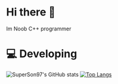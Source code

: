 # Hi there 👋
Im Noob C++ programmer 
# :computer: Developing
![SuperSon97's GitHub stats](https://github-readme-stats.vercel.app/api?username=SuperSon97&show_icons=true&theme=cobalt)
[![Top Langs](https://github-readme-stats.vercel.app/api/top-langs/?username=SuperSon97)](https://github.com/anuraghazra/github-readme-stats)
